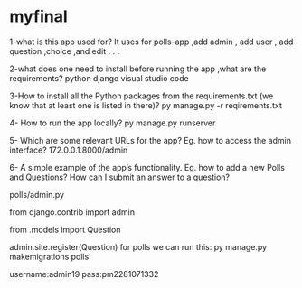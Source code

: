 # myfinal

1-what is this app used for?
It uses for polls-app ,add admin , add user , add question ,choice ,and edit  . . .

2-what does one need to install before running the app ,what are the requirements?
python
django
visual studio code

3-How to install all the Python packages from the requirements.txt (we know that at least one is listed in there)? 
py manage.py -r reqirements.txt

4- How to run the app locally? 
py manage.py runserver

5- Which are some relevant URLs for the app? Eg. how to access the admin interface? 
172.0.0.1.8000/admin

6- A simple example of the app’s functionality. Eg. how to add a new Polls and Questions? How can I submit an answer to a question? 

polls/admin.py

from django.contrib import admin

from .models import Question

admin.site.register(Question)
for polls we can run this:
py manage.py makemigrations polls

username:admin19
pass:pm2281071332
